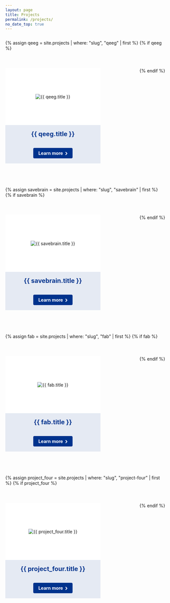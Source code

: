 ```yaml
---
layout: page
title: Projects
permalink: /projects/
no_date_top: true
---
```

<style>
  .projects-container {
    display: flex;
    flex-wrap: wrap;
    gap: 40px;
    justify-content: space-between; /* Changed to space-between to use full width */
    margin-bottom: 30px;
    width: 100%; /* Ensure container uses full width */
  }

  .project-card {
    flex: 0 1 calc(50% - 20px); /* Adjusted calculation to account for space-between */
    max-width: calc(50% - 20px); /* Adjusted max-width calculation */
    min-width: 300px;
    display: block;
    border: none;
    overflow: hidden;
    text-decoration: none;
    color: inherit;
    margin-bottom: 20px;
    background-color: #e5eaf3;
  }

  /* This ensures we maintain left alignment when there's an odd number of items */
  .projects-container::after {
    content: "";
    flex: 0 1 calc(50% - 20px);
    max-width: calc(50% - 20px);
  }

  .project-image {
    height: 180px;
    overflow: hidden;
    display: flex;
    align-items: center;
    justify-content: center;
    background-color: white; /* Add white background */
  }

  .project-image img {
    max-width: 100%;     /* Image won't exceed container width */
    max-height: 100%;    /* Image won't exceed container height */
    object-fit: contain; /* Ensures the image is scaled to fit within box while maintaining aspect ratio */
    display: block;      /* Removes any extra space below image */
  }

  .project-content {
    padding: 16px;
    text-align: center;
    background-color: transparent;
  }

  .project-title {
    margin: 0;
    font-size: 1.4em;
    color: #00338d; /* UKE blue color */
    font-weight: 700;
  }

  .project-footer {
    padding: 16px;
    text-align: center;
  }

  .button-with-chevron {
    display: inline-block;
    background-color: #00338d; /* UKE blue color */
    color: #ffffff;
    font-weight: bold;
    padding: 8px 16px;
    border-radius: 4px;
    text-decoration: none;
    position: relative;
    padding-right: 30px;
    cursor: pointer;
  }

  .button-with-chevron:after {
    content: "›";
    position: absolute;
    right: 15px;
    font-size: 20px;
    top: 50%;
    transform: translateY(-50%);
  }
  
  /* Media query to ensure proper sizing on smaller screens */
  @media (max-width: 768px) {
    .project-card {
      flex: 0 1 100%;
      max-width: 100%;
    }
  }
</style>

<div class="projects-container">
  
  <!-- qEEG -->
  {% assign qeeg = site.projects | where: "slug", "qeeg" | first %}
  {% if qeeg %}
  <div class="project-card">
    <div class="project-image">
      <img src="{{ qeeg.image | default: '/assets/img/projects/qeeg.jpg' | relative_url }}" alt="{{ qeeg.title }}">
    </div>
    <div class="project-content">
      <h3 class="project-title"><strong>{{ qeeg.title }}</strong></h3>
    </div>
    <div class="project-footer">
      <a href="{{ qeeg.url | relative_url }}" class="button-with-chevron">Learn more</a>
    </div>
  </div>
  {% endif %}
  
  <!-- SaVeBRAIN -->
  {% assign savebrain = site.projects | where: "slug", "savebrain" | first %}
  {% if savebrain %}
  <div class="project-card">
    <div class="project-image">
      <img src="{{ savebrain.image | default: '/assets/img/projects/savebrain.jpg' | relative_url }}" alt="{{ savebrain.title }}">
    </div>
    <div class="project-content">
      <h3 class="project-title"><strong>{{ savebrain.title }}</strong></h3>
    </div>
    <div class="project-footer">
      <a href="{{ savebrain.url | relative_url }}" class="button-with-chevron">Learn more</a>
    </div>
  </div>
  {% endif %}
  
  <!-- FAB -->
  {% assign fab = site.projects | where: "slug", "fab" | first %}
  {% if fab %}
  <div class="project-card">
    <div class="project-image">
      <img src="{{ fab.image | default: '/assets/img/projects/fab.jpeg' | relative_url }}" alt="{{ fab.title }}">
    </div>
    <div class="project-content">
      <h3 class="project-title"><strong>{{ fab.title }}</strong></h3>
    </div>
    <div class="project-footer">
      <a href="{{ fab.url | relative_url }}" class="button-with-chevron">Learn more</a>
    </div>
  </div>
  {% endif %}
  
  <!-- Project Four (Reserve) -->
  {% assign project_four = site.projects | where: "slug", "project-four" | first %}
  {% if project_four %}
  <div class="project-card">
    <div class="project-image">
      <img src="{{ project_four.image | default: '/assets/img/projects/project-four.jpg' | relative_url }}" alt="{{ project_four.title }}">
    </div>
    <div class="project-content">
      <h3 class="project-title"><strong>{{ project_four.title }}</strong></h3>
    </div>
    <div class="project-footer">
      <a href="{{ project_four.url | relative_url }}" class="button-with-chevron">Learn more</a>
    </div>
  </div>
  {% endif %}
  
</div>